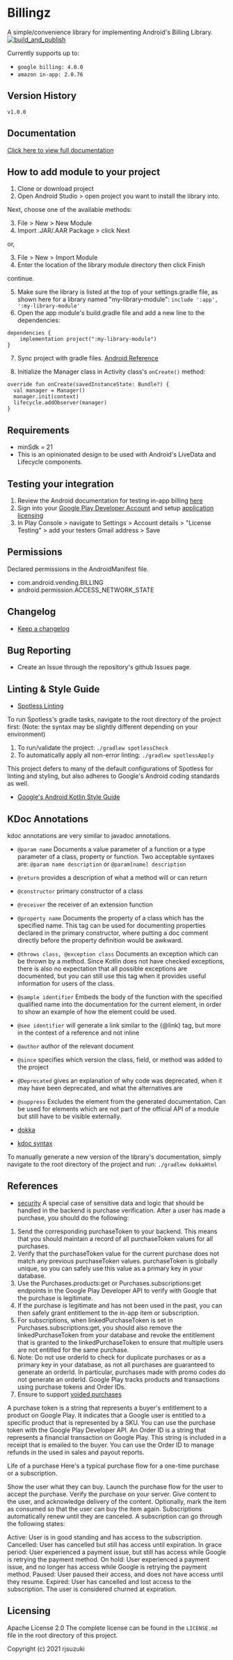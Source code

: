 # Billingz

A simple/convenience library for implementing Android's Billing Library. [![build_and_publish](https://github.com/rjsuzuki/billingz/actions/workflows/release-package.yml/badge.svg)](https://github.com/rjsuzuki/billingz/actions/workflows/release-package.yml)

Currently supports up to: 
   - `google billing: 4.0.0`
   - `amazon in-app: 2.0.76`
## Version History

`v1.0.0`

## Documentation

[Click here to view full documentation](https://rjsuzuki.github.io/billingz-dokka/)

## How to add module to your project

1. Clone or download project
2. Open Android Studio > open project you want to install the library into.

Next, choose one of the available methods:

3. File > New > New Module
4. Import .JAR/.AAR Package > click Next
   
or,

3. File > New > Import Module
4. Enter the location of the library module directory then click Finish

continue.

5. Make sure the library is listed at the top of your settings.gradle file,
as shown here for a library named "my-library-module":
`include ':app', ':my-library-module'`
6. Open the app module's build.gradle file and add a new line to the dependencies:
```
dependencies {
    implementation project(":my-library-module")
}
```
7. Sync project with gradle files.
[Android Reference](https://developer.android.com/studio/projects/android-library)

8. Initialize the Manager class in Activity class's `onCreate()` method:
```
override fun onCreate(savedInstanceState: Bundle?) {
  val manager = Manager()
  manager.init(context)
  lifecycle.addObserver(manager)
}
```

## Requirements

- minSdk = 21
- This is an opinionated design to be used with Android's LiveData and Lifecycle components.

## Testing your integration
1. Review the Android documentation for testing in-app billing [here](https://developer.android.com/google/play/billing/test#testing-purchases)
2. Sign into your [Google Play Developer Account](https://play.google.com/apps/publish/) and setup [application licensing](https://developer.android.com/google/play/licensing/overview.html)
3. In Play Console > navigate to Settings > Account details > "License Testing" > add your testers Gmail address > Save

## Permissions

Declared permissions in the AndroidManifest file.

- com.android.vending.BILLING
- android.permission.ACCESS_NETWORK_STATE

## Changelog

- [Keep a changelog](https://keepachangelog.com/en/1.0.0/)

## Bug Reporting

- Create an Issue through the repository's github Issues page.

## Linting & Style Guide

- [Spotless Linting](https://github.com/diffplug/spotless)

To run Spotless's gradle tasks, navigate to the root directory of the project first:
  (Note: the syntax may be slightly different depending on your environment)

1. To run/validate the project: `./gradlew spotlessCheck`
2. To automatically apply all non-error linting: `./gradlew spotlessApply`

This project defers to many of the default configurations of Spotless for linting and styling, but also adheres to Google's Android coding standards as well.
- [Google's Android Kotlin Style Guide](https://developer.android.com/kotlin/style-guide)

## KDoc Annotations 

kdoc annotations are very similar to javadoc annotations.

- `@param name` Documents a value parameter of a function or a type parameter of a class, property or function. Two acceptable syntaxes are: `@param name description` or `@param[name] description`
- `@return` provides a description of what a method will or can return
- `@constructor` primary constructor of a class
- `@receiver` the receiver of an extension function
- `@property name` Documents the property of a class which has the specified name. This tag can be used for documenting properties declared in the primary constructor, where putting a doc comment directly before the property definition would be awkward.
- `@throws class, @exception class` Documents an exception which can be thrown by a method. Since Kotlin does not have checked exceptions, there is also no expectation that all possible exceptions are documented, but you can still use this tag when it provides useful information for users of the class.
- `@sample identifier` Embeds the body of the function with the specified qualified name into the documentation for the current element, in order to show an example of how the element could be used.
- `@see identifier` will generate a link similar to the {@link} tag, but more in the context of a reference and not inline
- `@author` author of the relevant document
- `@since` specifies which version the class, field, or method was added to the project
- `@Deprecated` gives an explanation of why code was deprecated, when it may have been deprecated, and what the alternatives are
- `@suppress` Excludes the element from the generated documentation. Can be used for elements which are not part of the official API of a module but still have to be visible externally.

- [dokka](https://github.com/Kotlin/dokka/blob/master/README.md)
- [kdoc syntax](https://kotlinlang.org/docs/kotlin-doc.html#block-tags)

To manually generate a new version of the library's documentation, simply navigate to the root directory of the project and run: `./gradlew dokkaHtml`

## References

- [security](https://developer.android.com/google/play/billing/security)
A special case of sensitive data and logic that should be handled in the backend is purchase verification. After a user has made a purchase, you should do the following:

1. Send the corresponding purchaseToken to your backend. This means that you should maintain a record of all purchaseToken values for all purchases.
2. Verify that the purchaseToken value for the current purchase does not match any previous purchaseToken values. purchaseToken is globally unique, so you can safely use this value as a primary key in your database.
3. Use the Purchases.products:get or Purchases.subscriptions:get endpoints in the Google Play Developer API to verify with Google that the purchase is legitimate.
4. If the purchase is legitimate and has not been used in the past, you can then safely grant entitlement to the in-app item or subscription.
5. For subscriptions, when linkedPurchaseToken is set in Purchases.subscriptions:get, you should also remove the linkedPurchaseToken from your database and revoke the entitlement that is granted to the linkedPurchaseToken to ensure that multiple users are not entitled for the same purchase.
6. Note: Do not use orderId to check for duplicate purchases or as a primary key in your database, as not all purchases are guaranteed to generate an orderId. In particular, purchases made with promo codes do not generate an orderId.
Google Play tracks products and transactions using purchase tokens and Order IDs.
7. Ensure to support [voided purchases](https://developers.google.com/android-publisher/voided-purchases)

A purchase token is a string that represents a buyer's entitlement to a product on Google Play. It indicates that a Google user is entitled to a specific product that is represented by a SKU. You can use the purchase token with the Google Play Developer API.
An Order ID is a string that represents a financial transaction on Google Play. This string is included in a receipt that is emailed to the buyer. You can use the Order ID to manage refunds in the used in sales and payout reports.

Life of a purchase
Here's a typical purchase flow for a one-time purchase or a subscription.

Show the user what they can buy.
Launch the purchase flow for the user to accept the purchase.
Verify the purchase on your server.
Give content to the user, and acknowledge delivery of the content. Optionally, mark the item as consumed so that the user can buy the item again.
Subscriptions automatically renew until they are canceled. A subscription can go through the following states:

Active: User is in good standing and has access to the subscription.
Cancelled: User has cancelled but still has access until expiration.
In grace period: User experienced a payment issue, but still has access while Google is retrying the payment method.
On hold: User experienced a payment issue, and no longer has access while Google is retrying the payment method.
Paused: User paused their access, and does not have access until they resume.
Expired: User has cancelled and lost access to the subscription. The user is considered churned at expiration.

## Licensing

Apache License 2.0
The complete license can be found in the `LICENSE.md` file in the root directory of this project.

Copyright (c) 2021 rjsuzuki
 
